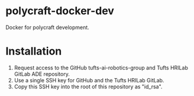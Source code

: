# polycraft-docker-dev

Docker for polycraft development.

# Installation

1. Request access to the GitHub tufts-ai-robotics-group and Tufts HRILab GitLab ADE repository.
1. Use a single SSH key for GitHub and the Tufts HRILab GitLab.
1. Copy this SSH key into the root of this repository as "id_rsa".
